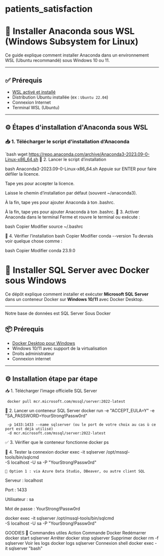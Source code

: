 # patients_satisfaction

# 🐍 Installer Anaconda sous WSL (Windows Subsystem for Linux)

Ce guide explique comment installer Anaconda dans un environnement WSL (Ubuntu recommandé) sous Windows 10 ou 11.

---

## ✅ Prérequis

- [WSL activé et installé](https://learn.microsoft.com/fr-fr/windows/wsl/install)
- Distribution Ubuntu installée (ex : `Ubuntu 22.04`)
- Connexion Internet
- Terminal WSL (Ubuntu)

---

## ⚙️ Étapes d'installation d'Anaconda sous WSL

### 📥 1. Télécharger le script d'installation d’Anaconda
`bash
wget https://repo.anaconda.com/archive/Anaconda3-2023.09-0-Linux-x86_64.sh
🔧 2. Lancer le script d’installation

bash Anaconda3-2023.09-0-Linux-x86_64.sh
Appuie sur ENTER pour faire défiler la licence.

Tape yes pour accepter la licence.

Laisse le chemin d’installation par défaut (souvent ~/anaconda3).

À la fin, tape yes pour ajouter Anaconda à ton .bashrc.



À la fin, tape yes pour ajouter Anaconda à ton .bashrc.
🔄 3. Activer Anaconda dans le terminal
Ferme et rouvre le terminal ou exécute :

bash
Copier
Modifier
source ~/.bashrc

🚀 4. Vérifier l’installation
bash
Copier
Modifier
conda --version
Tu devrais voir quelque chose comme :

bash
Copier
Modifier
conda 23.9.0


# 🐳 Installer SQL Server avec Docker sous Windows

Ce dépôt explique comment installer et exécuter **Microsoft SQL Server** dans un conteneur Docker sur **Windows 10/11** avec Docker Desktop.

---
Notre base de données est SQL Server Sous Docker
## 📦 Prérequis

- [Docker Desktop pour Windows](https://www.docker.com/products/docker-desktop)
- Windows 10/11 avec support de la virtualisation
- Droits administrateur
- Connexion internet

---

## ⚙️ Installation étape par étape

 📥 1. Télécharger l’image officielle SQL Server

     docker pull mcr.microsoft.com/mssql/server:2022-latest
🐋 2. Lancer un conteneur SQL Server
    docker run -e "ACCEPT_EULA=Y" -e "SA_PASSWORD=YourStrong!Passw0rd" 
    
     -p 1433:1433 --name sqlserver (ou le port de votre choix au cas ù ce port est déjà utilisé)
     -d mcr.microsoft.com/mssql/server:2022-latest

 ✅ 3. Vérifier que le conteneur fonctionne
docker ps

🧪 4. Tester la connexion
    docker exec -it sqlserver /opt/mssql-tools/bin/sqlcmd \
  -S localhost -U sa -P "YourStrong!Passw0rd"

    🔹 Option 1 : via Azure Data Studio, DBeaver, ou autre client SQL
  Serveur : localhost
  
  Port : 1433
  
  Utilisateur : sa
  
  Mot de passe : YourStrong!Passw0rd

  docker exec -it sqlserver /opt/mssql-tools/bin/sqlcmd \
  -S localhost -U sa -P "YourStrong!Passw0rd"

  GOODIES
  🧰 Commandes utiles
Action	Commande Docker
Redémarrer	docker start sqlserver
Arrêter	docker stop sqlserver
Supprimer	docker rm -f sqlserver
Voir les logs	docker logs sqlserver
Connexion shell	docker exec -it sqlserver "bash"

